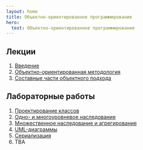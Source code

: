 ```yaml
---
layout: home
title: Объектно-ориентированное программирование
hero:
  text: Объектно-ориентированное программирование
---
```


## Лекции
1. [Введение](./2024/lectures/01/)
2. [Объектно-ориентированная методология](./2024/lectures/02/)
3. [Составные части объектного подхода](./2024/lectures/03/)

<!--
3. [Составные части объектного подхода. Инкапсуляция. Наследование](./2024/lectures/03/)
4. [Особенности реализации концепции наследования в разных языках. Множественное наследование](./2024/lectures/04/)
5. [Полиморфизм](./2024/lectures/05/)
6. [Конструкторы и деструкторы. Внутренние классы](./2024/lectures/06/)
7. [Особенности реализации вложенных классов в разных языках. Статические члены класса](./2024/lectures/07/)
8. [Ассоциативные связи. Интерфейсы и абстрактные классы](./2024/lectures/08/)
9. [Интерфейсы и абстрактные классы в разных языках. Язык моделирования UML для представления взаимосвязи классов](./2024/lectures/09/)
10. [Сериализация](./2024/lectures/10/)
11. [Обобщённое программирование, дженерики. Обработка исключений](./2024/lectures/11/)
12. [Шаблоны проектирования. Порождающие шаблоны. Singleton (Одиночка)](./2024/lectures/12/)
13. [Поведенческие шаблоны. Visitor (Посетитель)](./2024/lectures/13/)
-->

## Лабораторные работы

1. [Проектирование классов](./2024/labs/01/)
2. [Одно- и многоуровневое наследование](./2024/labs/02/)
3. [Множественное наследование и агрегирование](./2024/labs/03/)
4. [UML-диаграммы](./2024/labs/04/)
5. [Сериализация](./2024/labs/05/)
6. TBA
<!--6. [TBA](./2024/labs/06/)-->